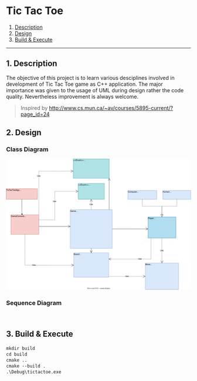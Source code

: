 # Tic Tac Toe

1. [Description](#1-description)
2. [Design](#2-design)
3. [Build & Execute](#3-build--execute)

---
## 1. Description
The objective of this project is to learn various desciplines involved in development of Tic Tac Toe game as C++ application. The major importance was given to the usage of UML during design rather the code quality. Nevertheless improvement is always welcome. 

> Inspired by http://www.cs.mun.ca/~av/courses/5895-current/?page_id=24 

## 2. Design
### Class Diagram
![TicTacToe Class Diagram](./TicTacToeClassDgm.svg)

### Sequence Diagram
<br>

## 3. Build & Execute
```
mkdir build
cd build
cmake ..
cmake --build .
.\Debug\tictactoe.exe
